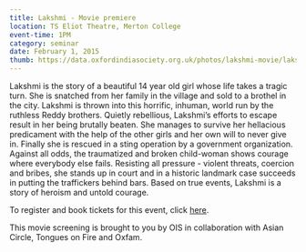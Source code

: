 ```yaml
---
title: Lakshmi - Movie premiere
location: TS Eliot Theatre, Merton College
event-time: 1PM
category: seminar
date: February 1, 2015
thumb: https://data.oxfordindiasociety.org.uk/photos/lakshmi-movie/lakshmi-movie.jpg
---
```


Lakshmi is the story of a beautiful 14 year old girl whose life takes a tragic turn. She is snatched from her family in the village and sold to a brothel in the city. Lakshmi is thrown into this horrific, inhuman, world run by the ruthless Reddy brothers. Quietly rebellious, Lakshmi’s efforts to escape result in her being brutally beaten. She manages to survive her hellacious predicament with the help of the other girls and her own will to never give in. Finally she is rescued in a sting operation by a government organization. Against all odds, the traumatized and broken child-woman shows courage where everybody else fails. Resisting all pressure - violent threats, coercion and bribes, she stands up in court and in a historic landmark case succeeds in putting the traffickers behind bars. Based on true events, Lakshmi is a story of heroism and untold courage.

To register and book tickets for this event, click <a href="https://www.eventbrite.co.uk/e/charity-screening-of-lakshmi-asian-circle-ois-tickets-15251727327">here</a>.

This movie screening is brought to you by OIS in collaboration with Asian Circle, Tongues on Fire and Oxfam.

